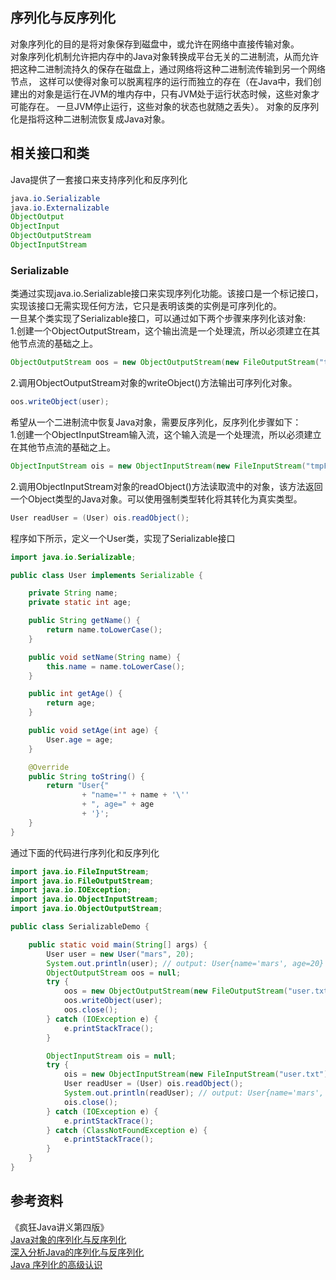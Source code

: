 ## 序列化与反序列化
对象序列化的目的是将对象保存到磁盘中，或允许在网络中直接传输对象。  
对象序列化机制允许把内存中的Java对象转换成平台无关的二进制流，从而允许把这种二进制流持久的保存在磁盘上，通过网络将这种二进制流传输到另一个网络节点，
这样可以使得对象可以脱离程序的运行而独立的存在（在Java中，我们创建出的对象是运行在JVM的堆内存中，只有JVM处于运行状态时候，这些对象才可能存在。
一旦JVM停止运行，这些对象的状态也就随之丢失）。
对象的反序列化是指将这种二进制流恢复成Java对象。
## 相关接口和类
Java提供了一套接口来支持序列化和反序列化
```Java
java.io.Serializable
java.io.Externalizable
ObjectOutput
ObjectInput
ObjectOutputStream
ObjectInputStream
```
### Serializable
类通过实现java.io.Serializable接口来实现序列化功能。该接口是一个标记接口，实现该接口无需实现任何方法，它只是表明该类的实例是可序列化的。  
一旦某个类实现了Serializable接口，可以通过如下两个步骤来序列化该对象:  
1.创建一个ObjectOutputStream，这个输出流是一个处理流，所以必须建立在其他节点流的基础之上。
```Java
ObjectOutputStream oos = new ObjectOutputStream(new FileOutputStream("tmpFile"));
```
2.调用ObjectOutputStream对象的writeObject()方法输出可序列化对象。
```Java
oos.writeObject(user);
```
希望从一个二进制流中恢复Java对象，需要反序列化，反序列化步骤如下：  
1.创建一个ObjectInputStream输入流，这个输入流是一个处理流，所以必须建立在其他节点流的基础之上。
```Java
ObjectInputStream ois = new ObjectInputStream(new FileInputStream("tmpFile"));
```
2.调用ObjectInputStream对象的readObject()方法读取流中的对象，该方法返回一个Object类型的Java对象。可以使用强制类型转化将其转化为真实类型。
```Java
User readUser = (User) ois.readObject();
```
程序如下所示，定义一个User类，实现了Serializable接口
```Java
import java.io.Serializable;

public class User implements Serializable {

    private String name;
    private static int age;

    public String getName() {
        return name.toLowerCase();
    }

    public void setName(String name) {
        this.name = name.toLowerCase();
    }

    public int getAge() {
        return age;
    }

    public void setAge(int age) {
        User.age = age;
    }

    @Override
    public String toString() {
        return "User{"
                + "name='" + name + '\''
                + ", age=" + age
                + '}';
    }
}
```
通过下面的代码进行序列化和反序列化
```Java
import java.io.FileInputStream;
import java.io.FileOutputStream;
import java.io.IOException;
import java.io.ObjectInputStream;
import java.io.ObjectOutputStream;

public class SerializableDemo {

    public static void main(String[] args) {
        User user = new User("mars", 20);
        System.out.println(user); // output: User{name='mars', age=20}
        ObjectOutputStream oos = null;
        try {
            oos = new ObjectOutputStream(new FileOutputStream("user.txt"));
            oos.writeObject(user);
            oos.close();
        } catch (IOException e) {
            e.printStackTrace();
        }

        ObjectInputStream ois = null;
        try {
            ois = new ObjectInputStream(new FileInputStream("user.txt"));
            User readUser = (User) ois.readObject();
            System.out.println(readUser); // output: User{name='mars', age=20}
            ois.close();
        } catch (IOException e) {
            e.printStackTrace();
        } catch (ClassNotFoundException e) {
            e.printStackTrace();
        }
    }
}
```
## 参考资料
《疯狂Java讲义第四版》  
[Java对象的序列化与反序列化](https://www.hollischuang.com/archives/1150)  
[深入分析Java的序列化与反序列化](https://www.hollischuang.com/archives/1140)  
[Java 序列化的高级认识](https://www.ibm.com/developerworks/cn/java/j-lo-serial/)
